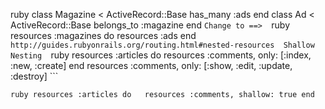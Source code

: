 ruby class Magazine < ActiveRecord::Base   has_many :ads end   class Ad < ActiveRecord::Base   belongs_to :magazine end ```
 Change to ==>  
```ruby resources :magazines do   resources :ads end ```
 http://guides.rubyonrails.org/routing.html#nested-resources  Shallow Nesting  
```ruby resources :articles do   resources :comments, only: [:index, :new, :create] end resources :comments, only: [:show, :edit, :update, :destroy] ```
 
```ruby resources :articles do   resources :comments, shallow: true end ```
```ruby scope shallow_path: "sekret" do   resources :articles do     resources :comments, shallow: true   end end 
